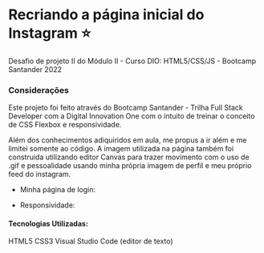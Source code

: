 # Recriando a página inicial do Instagram :star:

Desafio de projeto II do Módulo II - Curso DIO: HTML5/CSS/JS - Bootcamp Santander 2022

### Considerações
Este projeto foi feito através do Bootcamp Santander - Trilha Full Stack Developer com a Digital Innovation One com o intuito de treinar o conceito de CSS Flexbox e responsividade.

Além dos conhecimentos adiquiridos em aula, me propus a ir além e me limitei somente ao código. A imagem utilizada na página também foi construida utilizando editor Canvas para trazer movimento com o uso de .gif e pessoalidade usando minha própria imagem de perfil e meu próprio feed do instagram.

* Minha página de login:


* Responsividade:



#### Tecnologias Utilizadas:
HTML5
CSS3
Visual Studio Code (editor de texto)

